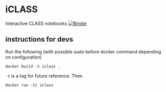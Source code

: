 # iCLASS
Interactive CLASS notebooks
[![Binder](http://mybinder.org/badge.svg)](http://mybinder.org/repo/ThomasTram/iCLASS)

## instructions for devs

Run the following (with possible sudo before docker command depending on
configuration)

~~~
docker build -t iclass .
~~~

`-t` is a tag for future reference. Then

~~~
docker run -ti iclass
~~~
